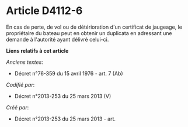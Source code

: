 # Article D4112-6

En cas de perte, de vol ou de détérioration d'un certificat de jaugeage, le propriétaire du bateau peut en obtenir un
duplicata en adressant une demande à l'autorité ayant délivré celui-ci.

**Liens relatifs à cet article**

_Anciens textes_:

  - Décret n°76-359 du 15 avril 1976 - art. 7 (Ab)

_Codifié par_:

  - Décret n°2013-253 du 25 mars 2013 (V)

_Créé par_:

  - Décret n°2013-253 du 25 mars 2013 - art.
